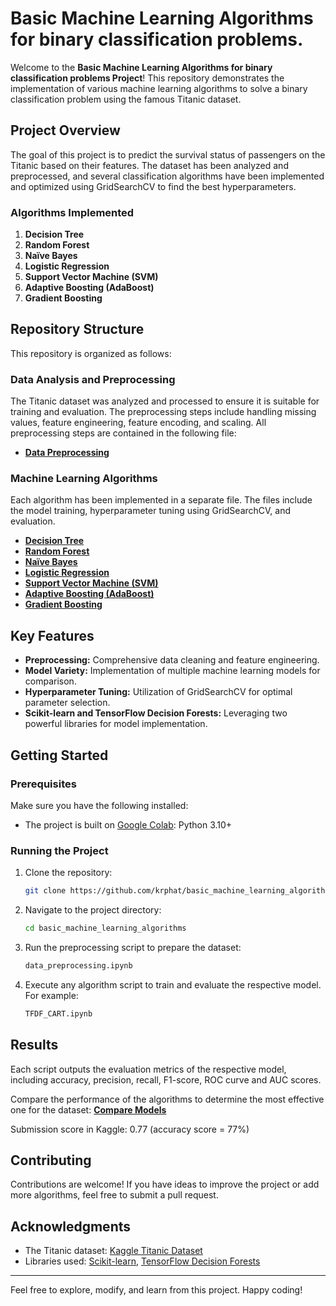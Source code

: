 # Basic Machine Learning Algorithms for binary classification problems.

Welcome to the **Basic Machine Learning Algorithms for binary classification problems Project**! This repository demonstrates the implementation of various machine learning algorithms to solve a binary classification problem using the famous Titanic dataset.

## Project Overview

The goal of this project is to predict the survival status of passengers on the Titanic based on their features. The dataset has been analyzed and preprocessed, and several classification algorithms have been implemented and optimized using GridSearchCV to find the best hyperparameters.

### Algorithms Implemented

1. **Decision Tree**  
2. **Random Forest**  
3. **Naïve Bayes**  
4. **Logistic Regression**  
5. **Support Vector Machine (SVM)**  
6. **Adaptive Boosting (AdaBoost)**  
7. **Gradient Boosting**

## Repository Structure

This repository is organized as follows:

### Data Analysis and Preprocessing
The Titanic dataset was analyzed and processed to ensure it is suitable for training and evaluation. The preprocessing steps include handling missing values, feature engineering, feature encoding, and scaling. All preprocessing steps are contained in the following file:

- [**Data Preprocessing**](https://github.com/krphat/basic_machine_learning_algorithms/blob/main/source%20codes/data_preprocessing.ipynb)

### Machine Learning Algorithms
Each algorithm has been implemented in a separate file. The files include the model training, hyperparameter tuning using GridSearchCV, and evaluation.

- [**Decision Tree**](https://github.com/krphat/basic_machine_learning_algorithms/blob/main/source%20codes/TFDF_CART.ipynb)
- [**Random Forest**](https://github.com/krphat/basic_machine_learning_algorithms/blob/main/source%20codes/TFDF_RandomForest.ipynb)
- [**Naïve Bayes**](https://github.com/krphat/basic_machine_learning_algorithms/blob/main/source%20codes/NBC.ipynb)
- [**Logistic Regression**](https://github.com/krphat/basic_machine_learning_algorithms/blob/main/source%20codes/LogisticRegression.ipynb)
- [**Support Vector Machine (SVM)**](https://github.com/krphat/basic_machine_learning_algorithms/blob/main/source%20codes/SVM.ipynb)
- [**Adaptive Boosting (AdaBoost)**](https://github.com/krphat/basic_machine_learning_algorithms/blob/main/source%20codes/AdaBoost.ipynb)
- [**Gradient Boosting**](https://github.com/krphat/basic_machine_learning_algorithms/blob/main/source%20codes/TFDF_GradientBoostedTree.ipynb)

## Key Features

- **Preprocessing:** Comprehensive data cleaning and feature engineering.
- **Model Variety:** Implementation of multiple machine learning models for comparison.
- **Hyperparameter Tuning:** Utilization of GridSearchCV for optimal parameter selection.
- **Scikit-learn and TensorFlow Decision Forests:** Leveraging two powerful libraries for model implementation.

## Getting Started

### Prerequisites

Make sure you have the following installed:

- The project is built on [Google Colab](https://colab.google/): Python 3.10+

### Running the Project

1. Clone the repository:
   ```bash
   git clone https://github.com/krphat/basic_machine_learning_algorithms.git
   ```

2. Navigate to the project directory:
   ```bash
   cd basic_machine_learning_algorithms
   ```

3. Run the preprocessing script to prepare the dataset:
   ```bash
   data_preprocessing.ipynb
   ```

4. Execute any algorithm script to train and evaluate the respective model. For example:
   ```bash
   TFDF_CART.ipynb
   ```

## Results

Each script outputs the evaluation metrics of the respective model, including accuracy, precision, recall, F1-score, ROC curve and AUC scores.

Compare the performance of the algorithms to determine the most effective one for the dataset: [**Compare Models**](https://github.com/krphat/basic_machine_learning_algorithms/blob/main/source%20codes/compare_models.ipynb)

Submission score in Kaggle: 0.77 (accuracy score = 77%)


## Contributing

Contributions are welcome! If you have ideas to improve the project or add more algorithms, feel free to submit a pull request.

## Acknowledgments

- The Titanic dataset: [Kaggle Titanic Dataset](https://www.kaggle.com/competitions/titanic)
- Libraries used: [Scikit-learn](https://scikit-learn.org/), [TensorFlow Decision Forests](https://www.tensorflow.org/decision_forests)

---

Feel free to explore, modify, and learn from this project. Happy coding!
